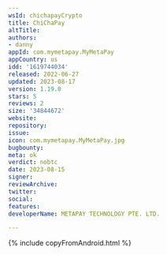 ```yaml
---
wsId: chichapayCrypto
title: ChiChaPay
altTitle: 
authors:
- danny
appId: com.mymetapay.MyMetaPay
appCountry: us
idd: '1619744034'
released: 2022-06-27
updated: 2023-08-17
version: 1.19.0
stars: 5
reviews: 2
size: '34844672'
website: 
repository: 
issue: 
icon: com.mymetapay.MyMetaPay.jpg
bugbounty: 
meta: ok
verdict: nobtc
date: 2023-08-15
signer: 
reviewArchive: 
twitter: 
social: 
features: 
developerName: METAPAY TECHNOLOGY PTE. LTD.

---
```


{% include copyFromAndroid.html %}
